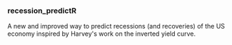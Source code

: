 ### recession_predictR

A new and improved way to predict recessions (and recoveries) of the US economy inspired by Harvey's work on the inverted yield curve.
